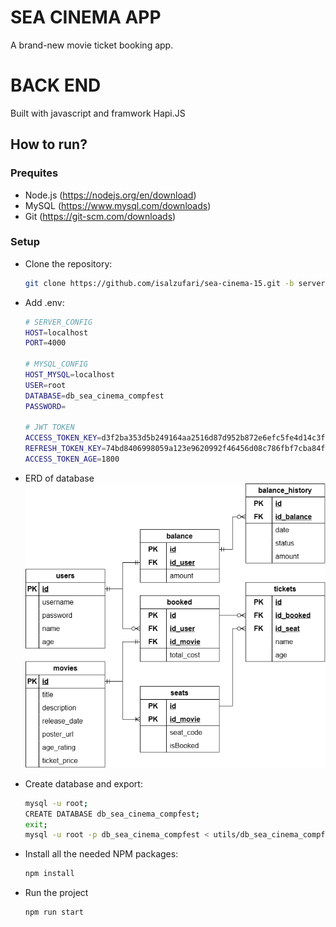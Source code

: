 # SEA CINEMA APP

A brand-new movie ticket booking app.

# BACK END

Built with javascript and framwork Hapi.JS

## How to run?

### Prequites

- Node.js (https://nodejs.org/en/download)
- MySQL (https://www.mysql.com/downloads)
- Git (https://git-scm.com/downloads)

### Setup

- Clone the repository:

  ```bash
  git clone https://github.com/isalzufari/sea-cinema-15.git -b server-dev
  ```
  
- Add .env:

  ```bash
  # SERVER_CONFIG
  HOST=localhost
  PORT=4000
  
  # MYSQL_CONFIG
  HOST_MYSQL=localhost
  USER=root
  DATABASE=db_sea_cinema_compfest
  PASSWORD=
  
  # JWT TOKEN
  ACCESS_TOKEN_KEY=d3f2ba353d5b249164aa2516d87d952b872e6efc5fe4d14c3f7d4907698d765883b6b87219191b432570c25ee8ed0d02b5a3eb1d185c088fdfe918e41ba84299
  REFRESH_TOKEN_KEY=74bd8406998059a123e9620992f46456d08c786fbf7cba84fbe28a75ad7561b0017d232d8cb264989236f7321b4cce30bc5add8d8bfb66ba774be9fa367ac350
  ACCESS_TOKEN_AGE=1800
  ```
- ERD of database
  ![ERD Database of SEA CINEMA](https://github.com/isalzufari/sea-cinema-15/blob/server-dev/src/utils/er-design.png?raw=true)

- Create database and export:

  ```bash
  mysql -u root;
  CREATE DATABASE db_sea_cinema_compfest;
  exit;
  mysql -u root -p db_sea_cinema_compfest < utils/db_sea_cinema_compfest.sql
  ```

- Install all the needed NPM packages:

  ```bash
  npm install
  ```

- Run the project

  ```bash
  npm run start
  ```
